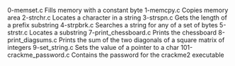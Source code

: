 0-memset.c 	     Fills memory with a constant byte
1-memcpy.c 	     Copies memory area
2-strchr.c 	     Locates a character in a string
3-strspn.c 	     Gets the length of a prefix substring
4-strpbrk.c 	   Searches a string for any of a set of bytes
5-strstr.c  	   Locates a substring
7-print_chessboard.c  	  Prints the chessboard
8-print_diagsums.c    	  Prints the sum of the two diagonals of a square matrix of integers
9-set_string.c          	Sets the value of a pointer to a char
101-crackme_password.c 	  Contains the password for the crackme2 executable
